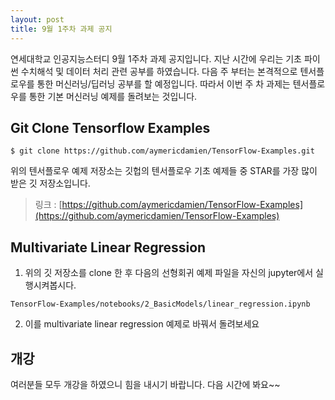 ```yaml
---
layout: post
title: 9월 1주차 과제 공지
---
```


연세대학교 인공지능스터디 9월 1주차 과제 공지입니다. 
지난 시간에 우리는 기초 파이썬 수치해석 및 데이터 처리 관련 공부를 하였습니다. 다음 주 부터는 본격적으로 텐서플로우를 통한 머신러닝/딥러닝 공부를 할 예정입니다. 따라서 이번 주 차 과제는 텐서플로우를 통한 기본 머신러닝 예제를 돌려보는 것입니다. 

## Git Clone Tensorflow Examples
```
$ git clone https://github.com/aymericdamien/TensorFlow-Examples.git
```
위의 텐서플로우 예제 저장소는 깃헙의 텐서플로우 기초 예제들 중 STAR를 가장 많이 받은 깃 저장소입니다. 

> 링크 : [https://github.com/aymericdamien/TensorFlow-Examples](https://github.com/aymericdamien/TensorFlow-Examples)


## Multivariate Linear Regression
1. 위의 깃 저장소를 clone 한 후 다음의 선형회귀 예제 파일을 자신의 jupyter에서 실행시켜봅시다.   
```
TensorFlow-Examples/notebooks/2_BasicModels/linear_regression.ipynb
```

2. 이를 multivariate linear regression 예제로 바꿔서 돌려보세요

## 개강
여러분들 모두 개강을 하였으니 힘을 내시기 바랍니다. 다음 시간에 봐요~~


